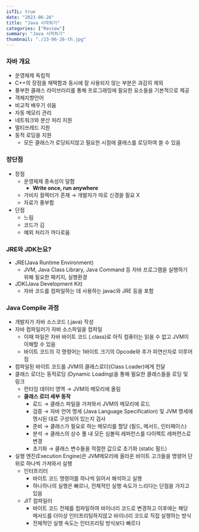 ```yaml
---
isTIL: true
date: "2023-06-26"
title: "Java 시작하기"
categories: ["Review"]
summary: "Java 시작하기"
thumbnail: "./23-06-26-th.jpg"
---
```



### 자바 개요

- 운영체제 독립적
- C++의  장점을 채택함과 동시에 잘 사용되지 않는 부분은 과감히 제외
- 풍부한 클래스 라이브러리를 통해 프로그래밍에 필요한 요소들을 기본적으로 제공
- 객체지향언어
- 비교적 배우기 쉬움
- 자동 메모리 관리
- 네트워크와 분산 처리 지원
- 멀티쓰레드 지원
- 동적 로딩을 지원
    - 모든 클래스가 로딩되지않고 필요한 시점에 클래스를 로딩하여 쓸 수 있음

### 장단점

- 장점
    - 운영체제 종속성이 덜함
        - **Write once, run anywhere**
    - 가비지 컬렉터가 존재 → 개발자가 따로 신경쓸 필요 X
    - 자료가 풍부함
- 단점
    - 느림
    - 코드가 김
    - 예외 처리가 까다로움

### JRE와 JDK는요?

- JRE(Java Runtime Environment)
    - JVM, Java Class Library, Java Command 등 자바 프로그램을 실행하기 위해 필요한 패키지, 실행환경
- JDK(Java Development Kit)
    - 자바 코드를 컴파일하는 데 사용하는 javac와 JRE 등을 포함

### Java Compile 과정
- 개발자가 자바 소스코드  (.java) 작성
- 자바 컴파일러가 자바 소스파일을 컴파일
    - 이때 파일은 자바 바이트 코드 (.class)로 아직 컴퓨터는 읽을 수 없고 JVM이 이해할 수 있음
    - 바이트 코드의 각 명령어는 1바이트 크기의 Opcode와 추가 피연산자로 이루어짐
- 컴파일된 바이트 코드를 JVM의 클래스로더(Class Loader)에게 전달
- 클래스 로더는 동적로딩 (Dynamic Loading)을 통해 필요한 클래스들을 로딩 및 링크
    - 런타임 데이터 영역 → JVM의 메모리에 올림
    - **클래스 로더 세부 동작**
        - 로드 → 클래스 파일을 가져와서 JVM의 메모리에 로드
        - 검증 → 자바 언어 명세 (Java Language Specification) 및 JVM 명세에 명시된 대로 구성되어 있는지 검사
        - 준비 → 클래스가 필요로 하는 메모리를 할당 (필드, 메서드, 인터페이스)
        - 분석 → 클래스의 상수 풀 내 모든 심볼릭 레퍼런스를 다이렉트 레퍼런스로 변경
        - 초기화 → 클래스 변수들을 적절한 값으로 초기화  (static 필드)
- 실행 엔진(Execution Engine)은 JVM메모리에 올라온 바이트 고크들을 명령어 단위로 하나씩 가져와서 실행
    - 인터프리터
        - 바이트 코드 명령어를 하나씩 읽어서 해석하고 실행
        - 하나하나의 실행은 빠르나, 전체적인 실행 속도가 느리다는 단점을 가지고 있음
    - JIT 컴파일러
        - 바이트 코드 전체를 컴파일하여 바이너리 코드로 변경하고 이후에는 해당 메서드를 더이상 인터프리팅하지않고 바이너리 코드로 직접 실행하는 방식
        - 전체적인 실행 속도는 인터프리팅 방식보다 빠르다
